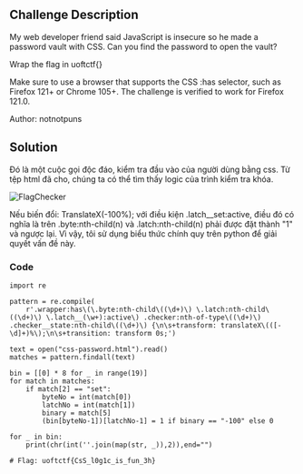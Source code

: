 ## Challenge Description 

My web developer friend said JavaScript is insecure so he made a password vault with CSS. Can you find the password to open the vault?

Wrap the flag in uoftctf{}

Make sure to use a browser that supports the CSS :has selector, such as Firefox 121+ or Chrome 105+. The challenge is verified to work for Firefox 121.0.

Author: notnotpuns

## Solution

Đó là một cuộc gọi độc đáo, kiểm tra đầu vào của người dùng bằng css. Từ tệp html đã cho, chúng ta có thể tìm thấy logic của trình kiểm tra khóa.

![FlagChecker](https://github.com/datvn09/CTF_writeup/assets/157048397/1bf0cffd-73c1-405e-87d7-868dd8f4c526)

Nếu biến đổi: TranslateX(-100%); với điều kiện .latch__set:active, điều đó có nghĩa là trên .byte:nth-child(n) và .latch:nth-child(n) phải được đặt thành "1" và ngược lại. Vì vậy, tôi sử dụng biểu thức chính quy trên python để giải quyết vấn đề này.

### Code 

```
import re

pattern = re.compile(
    r'.wrapper:has\(\.byte:nth-child\((\d+)\) \.latch:nth-child\((\d+)\) \.latch__(\w+):active\) .checker:nth-of-type\((\d+)\) .checker__state:nth-child\((\d+)\) {\n\s+transform: translateX\(([-\d]+)%\);\n\s+transition: transform 0s;')

text = open("css-password.html").read()
matches = pattern.findall(text)

bin = [[0] * 8 for _ in range(19)]
for match in matches:
    if match[2] == "set":
        byteNo = int(match[0])
        latchNo = int(match[1])
        binary = match[5]
        (bin[byteNo-1])[latchNo-1] = 1 if binary == "-100" else 0

for _ in bin:
    print(chr(int(''.join(map(str, _)),2)),end="")

# Flag: uoftctf{CsS_l0g1c_is_fun_3h}
```
